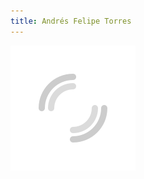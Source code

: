 ```yaml
---
title: Andrés Felipe Torres
---
```


<div id="overlay-loading">
  <img src="assets/images/loading.svg">
</div>

<script type="application/javascript">
  window.location.href = 'https://linkedin.com/in/felipeandres254'
</script>
